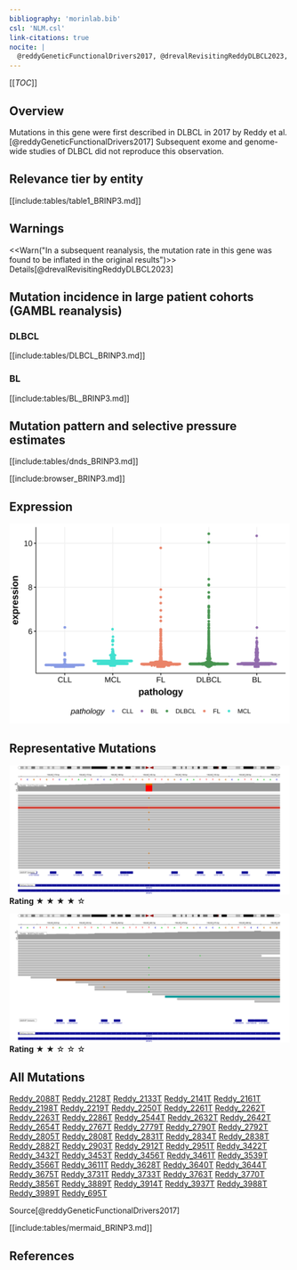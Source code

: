 ```yaml
---
bibliography: 'morinlab.bib'
csl: 'NLM.csl'
link-citations: true
nocite: |
  @reddyGeneticFunctionalDrivers2017, @drevalRevisitingReddyDLBCL2023, 
---
```

[[_TOC_]]


## Overview

Mutations in this gene were first described in DLBCL in 2017 by Reddy et al.[@reddyGeneticFunctionalDrivers2017] Subsequent exome and genome-wide studies of DLBCL did not reproduce this observation. 


## Relevance tier by entity

[[include:tables/table1_BRINP3.md]]

## Warnings

<<Warn("In a subsequent reanalysis, the mutation rate in this gene was found to be inflated in the original results")>> 
Details[@drevalRevisitingReddyDLBCL2023]

## Mutation incidence in large patient cohorts (GAMBL reanalysis)

### DLBCL
[[include:tables/DLBCL_BRINP3.md]]

### BL
[[include:tables/BL_BRINP3.md]]

## Mutation pattern and selective pressure estimates

[[include:tables/dnds_BRINP3.md]]


[[include:browser_BRINP3.md]]

## Expression
![](images/gene_expression/BRINP3_by_pathology.svg)

## Representative Mutations

![](primary/Reddy_BRINP3_1.svg)
**Rating**
&starf; &starf; &starf; &starf; &star;

![](primary/Reddy_BRINP3_2.svg)
**Rating**
&starf; &starf; &star; &star; &star;


## All Mutations

[Reddy_2088T](https://www.bcgsc.ca/downloads/morinlab/GAMBL/Reddy/igv_reports/Reddy_2088T.html)
[Reddy_2128T](https://www.bcgsc.ca/downloads/morinlab/GAMBL/Reddy/igv_reports/Reddy_2128T.html)
[Reddy_2133T](https://www.bcgsc.ca/downloads/morinlab/GAMBL/Reddy/igv_reports/Reddy_2133T.html)
[Reddy_2141T](https://www.bcgsc.ca/downloads/morinlab/GAMBL/Reddy/igv_reports/Reddy_2141T.html)
[Reddy_2161T](https://www.bcgsc.ca/downloads/morinlab/GAMBL/Reddy/igv_reports/Reddy_2161T.html)
[Reddy_2198T](https://www.bcgsc.ca/downloads/morinlab/GAMBL/Reddy/igv_reports/Reddy_2198T.html)
[Reddy_2219T](https://www.bcgsc.ca/downloads/morinlab/GAMBL/Reddy/igv_reports/Reddy_2219T.html)
[Reddy_2250T](https://www.bcgsc.ca/downloads/morinlab/GAMBL/Reddy/igv_reports/Reddy_2250T.html)
[Reddy_2261T](https://www.bcgsc.ca/downloads/morinlab/GAMBL/Reddy/igv_reports/Reddy_2261T.html)
[Reddy_2262T](https://www.bcgsc.ca/downloads/morinlab/GAMBL/Reddy/igv_reports/Reddy_2262T.html)
[Reddy_2263T](https://www.bcgsc.ca/downloads/morinlab/GAMBL/Reddy/igv_reports/Reddy_2263T.html)
[Reddy_2286T](https://www.bcgsc.ca/downloads/morinlab/GAMBL/Reddy/igv_reports/Reddy_2286T.html)
[Reddy_2544T](https://www.bcgsc.ca/downloads/morinlab/GAMBL/Reddy/igv_reports/Reddy_2544T.html)
[Reddy_2632T](https://www.bcgsc.ca/downloads/morinlab/GAMBL/Reddy/igv_reports/Reddy_2632T.html)
[Reddy_2642T](https://www.bcgsc.ca/downloads/morinlab/GAMBL/Reddy/igv_reports/Reddy_2642T.html)
[Reddy_2654T](https://www.bcgsc.ca/downloads/morinlab/GAMBL/Reddy/igv_reports/Reddy_2654T.html)
[Reddy_2767T](https://www.bcgsc.ca/downloads/morinlab/GAMBL/Reddy/igv_reports/Reddy_2767T.html)
[Reddy_2779T](https://www.bcgsc.ca/downloads/morinlab/GAMBL/Reddy/igv_reports/Reddy_2779T.html)
[Reddy_2790T](https://www.bcgsc.ca/downloads/morinlab/GAMBL/Reddy/igv_reports/Reddy_2790T.html)
[Reddy_2792T](https://www.bcgsc.ca/downloads/morinlab/GAMBL/Reddy/igv_reports/Reddy_2792T.html)
[Reddy_2805T](https://www.bcgsc.ca/downloads/morinlab/GAMBL/Reddy/igv_reports/Reddy_2805T.html)
[Reddy_2808T](https://www.bcgsc.ca/downloads/morinlab/GAMBL/Reddy/igv_reports/Reddy_2808T.html)
[Reddy_2831T](https://www.bcgsc.ca/downloads/morinlab/GAMBL/Reddy/igv_reports/Reddy_2831T.html)
[Reddy_2834T](https://www.bcgsc.ca/downloads/morinlab/GAMBL/Reddy/igv_reports/Reddy_2834T.html)
[Reddy_2838T](https://www.bcgsc.ca/downloads/morinlab/GAMBL/Reddy/igv_reports/Reddy_2838T.html)
[Reddy_2882T](https://www.bcgsc.ca/downloads/morinlab/GAMBL/Reddy/igv_reports/Reddy_2882T.html)
[Reddy_2903T](https://www.bcgsc.ca/downloads/morinlab/GAMBL/Reddy/igv_reports/Reddy_2903T.html)
[Reddy_2912T](https://www.bcgsc.ca/downloads/morinlab/GAMBL/Reddy/igv_reports/Reddy_2912T.html)
[Reddy_2951T](https://www.bcgsc.ca/downloads/morinlab/GAMBL/Reddy/igv_reports/Reddy_2951T.html)
[Reddy_3422T](https://www.bcgsc.ca/downloads/morinlab/GAMBL/Reddy/igv_reports/Reddy_3422T.html)
[Reddy_3432T](https://www.bcgsc.ca/downloads/morinlab/GAMBL/Reddy/igv_reports/Reddy_3432T.html)
[Reddy_3453T](https://www.bcgsc.ca/downloads/morinlab/GAMBL/Reddy/igv_reports/Reddy_3453T.html)
[Reddy_3456T](https://www.bcgsc.ca/downloads/morinlab/GAMBL/Reddy/igv_reports/Reddy_3456T.html)
[Reddy_3461T](https://www.bcgsc.ca/downloads/morinlab/GAMBL/Reddy/igv_reports/Reddy_3461T.html)
[Reddy_3539T](https://www.bcgsc.ca/downloads/morinlab/GAMBL/Reddy/igv_reports/Reddy_3539T.html)
[Reddy_3566T](https://www.bcgsc.ca/downloads/morinlab/GAMBL/Reddy/igv_reports/Reddy_3566T.html)
[Reddy_3611T](https://www.bcgsc.ca/downloads/morinlab/GAMBL/Reddy/igv_reports/Reddy_3611T.html)
[Reddy_3628T](https://www.bcgsc.ca/downloads/morinlab/GAMBL/Reddy/igv_reports/Reddy_3628T.html)
[Reddy_3640T](https://www.bcgsc.ca/downloads/morinlab/GAMBL/Reddy/igv_reports/Reddy_3640T.html)
[Reddy_3644T](https://www.bcgsc.ca/downloads/morinlab/GAMBL/Reddy/igv_reports/Reddy_3644T.html)
[Reddy_3675T](https://www.bcgsc.ca/downloads/morinlab/GAMBL/Reddy/igv_reports/Reddy_3675T.html)
[Reddy_3731T](https://www.bcgsc.ca/downloads/morinlab/GAMBL/Reddy/igv_reports/Reddy_3731T.html)
[Reddy_3733T](https://www.bcgsc.ca/downloads/morinlab/GAMBL/Reddy/igv_reports/Reddy_3733T.html)
[Reddy_3763T](https://www.bcgsc.ca/downloads/morinlab/GAMBL/Reddy/igv_reports/Reddy_3763T.html)
[Reddy_3770T](https://www.bcgsc.ca/downloads/morinlab/GAMBL/Reddy/igv_reports/Reddy_3770T.html)
[Reddy_3856T](https://www.bcgsc.ca/downloads/morinlab/GAMBL/Reddy/igv_reports/Reddy_3856T.html)
[Reddy_3889T](https://www.bcgsc.ca/downloads/morinlab/GAMBL/Reddy/igv_reports/Reddy_3889T.html)
[Reddy_3914T](https://www.bcgsc.ca/downloads/morinlab/GAMBL/Reddy/igv_reports/Reddy_3914T.html)
[Reddy_3937T](https://www.bcgsc.ca/downloads/morinlab/GAMBL/Reddy/igv_reports/Reddy_3937T.html)
[Reddy_3988T](https://www.bcgsc.ca/downloads/morinlab/GAMBL/Reddy/igv_reports/Reddy_3988T.html)
[Reddy_3989T](https://www.bcgsc.ca/downloads/morinlab/GAMBL/Reddy/igv_reports/Reddy_3989T.html)
[Reddy_695T](https://www.bcgsc.ca/downloads/morinlab/GAMBL/Reddy/igv_reports/Reddy_695T.html)

Source[@reddyGeneticFunctionalDrivers2017]


[[include:tables/mermaid_BRINP3.md]]

## References


<!-- ORIGIN: reddyGeneticFunctionalDrivers2017 -->
<!-- DLBCL: reddyGeneticFunctionalDrivers2017 -->
